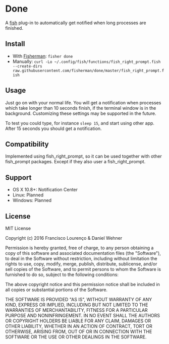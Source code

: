 # Done

A [fish](https://fishshell.com/) plug-in to automatically get notified when long processes are finished.

## Install


- With [Fisherman](http://fisherman.sh/): `fisher done`
- Manually: `curl -Lo ~/.config/fish/functions/fish_right_prompt.fish --create-dirs raw.githubusercontent.com/fisherman/done/master/fish_right_prompt.fish`


## Usage

Just go on with your normal life. You will get a notification when processes which take longer than 10 seconds finish, if the terminal window is in the background.
Customizing these settings may be supported in the future.

To test you could type, for instance `sleep 15`, and start using other app. After 15 seconds you should get a notification.

## Compatibility

Implemented using fish_right_prompt, so it can be used together with other fish_prompt packages. Except if they also user a fish_right_prompt.

## Support
- OS X 10.8+: Notification Center
- Linux: Planned
- Windows: Planned

## License
MIT License

Copyright (c) 2016 Francisco Lourenço & Daniel Wehner

Permission is hereby granted, free of charge, to any person obtaining a copy
of this software and associated documentation files (the "Software"), to deal
in the Software without restriction, including without limitation the rights
to use, copy, modify, merge, publish, distribute, sublicense, and/or sell
copies of the Software, and to permit persons to whom the Software is
furnished to do so, subject to the following conditions:

The above copyright notice and this permission notice shall be included in all
copies or substantial portions of the Software.

THE SOFTWARE IS PROVIDED "AS IS", WITHOUT WARRANTY OF ANY KIND, EXPRESS OR
IMPLIED, INCLUDING BUT NOT LIMITED TO THE WARRANTIES OF MERCHANTABILITY,
FITNESS FOR A PARTICULAR PURPOSE AND NONINFRINGEMENT. IN NO EVENT SHALL THE
AUTHORS OR COPYRIGHT HOLDERS BE LIABLE FOR ANY CLAIM, DAMAGES OR OTHER
LIABILITY, WHETHER IN AN ACTION OF CONTRACT, TORT OR OTHERWISE, ARISING FROM,
OUT OF OR IN CONNECTION WITH THE SOFTWARE OR THE USE OR OTHER DEALINGS IN THE
SOFTWARE.
